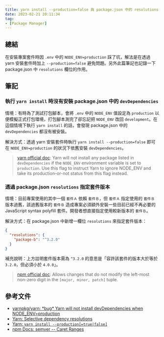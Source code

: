 ```yaml
---
title: yarn install --production=false 與 package.json 中的 resolutions
date: 2023-02-21 20:11:34
tag:
- [Package Manager]
---
```


## 總結

在安裝專案套件時因 `.env` 中的 `NODE_ENV=production` 踩了坑，解法是在透過 yarn 安裝套件時加上 `--production=false` 避免問題。另外此篇筆記也記錄一下 package.json 中 `resolutions` 欄位的作用。

## 筆記

### 執行 `yarn install` 時沒有安裝 package.json 中的 `devDependencies`

情境：有時為了測試打包腳本，會將 `.env` 中的 `NODE_ENV` 值設定為 `production` 以便模擬正式打包環境，打包腳本測完了卻忘記把 `NODE_ENV` 改回 `development`。在這個情境下執行 `yarn install` 的話，會發現 package.json 中的 `devDependencies` 都沒有被安裝。

解決方式：透過 yarn 安裝套件時執行 `yarn install --production=false` 即可在 `NODE_ENV=production` 的狀況下依舊安裝 `devDependencies`。

> [yarn official doc](https://classic.yarnpkg.com/en/docs/cli/install#toc-yarn-install-production-true-false): Yarn will not install any package listed in `devDependencies` if the `NODE_ENV` environment variable is set to `production`. Use this flag to instruct Yarn to ignore NODE_ENV and take its production-or-not status from this flag instead.

### 透過 package.json `resolutions` 指定套件版本

情境：目前專案使用的其中一個 `套件Ａ` 依賴 `套件Ｂ`，但 `套件Ａ` 指定使用的 `套件Ｂ` 版本過舊，該過舊版本的 `套件Ｂ` 造成專案必須額外安裝一些目前已經不再必要的 JavaScript syntax polyfill 套件。開發者想直接指定使用較新版本的 `套件Ｂ`。

解決方式：在 package.json 中新增一欄位 `resolutions` 來指定套件版本：

```json
{
  "resolutions": {
    "package-b": "^3.2.0"
  }
}
```

補充說明：上方註明套件版本需為 `^3.2.0` 的意思是「容許該套件的版本大於等於 `3.2.0`，但必須小於 `4.0.0`」。

> [npm official doc](https://docs.npmjs.com/cli/v6/using-npm/semver#caret-ranges-123-025-004): Allows changes that do not modify the left-most non-zero digit in the `[major, minor, patch]` tuple.

## 參考文件

- [yarnpkg/yarn: \*bug\* Yarn will not install devDependencies when NODE_ENV=production](https://github.com/yarnpkg/yarn/issues/2739)
- [Yarn: Selective dependency resolutions](https://classic.yarnpkg.com/en/docs/selective-version-resolutions/)
- [Yarn: `yarn install --production[=true|false]`](https://classic.yarnpkg.com/en/docs/cli/install#toc-yarn-install-production-true-false)
- [npm Docs: semver -- Caret Ranges](https://docs.npmjs.com/cli/v6/using-npm/semver#caret-ranges-123-025-004)
